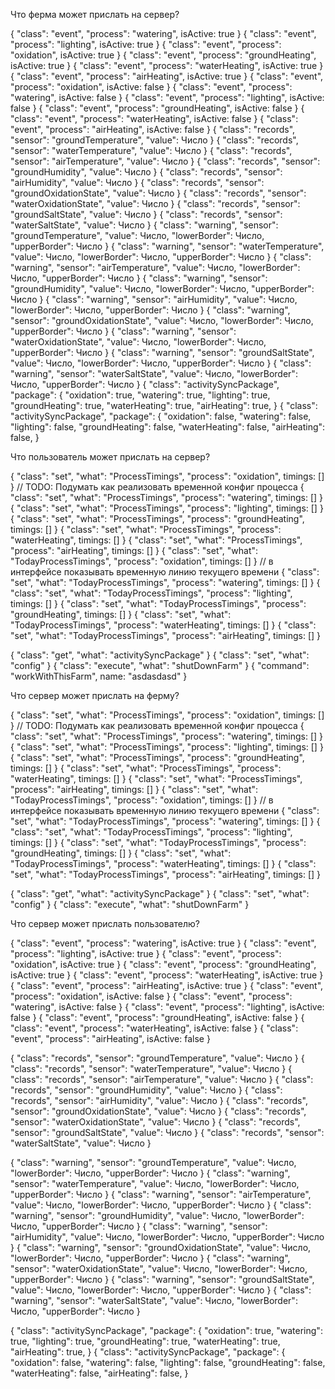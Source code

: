 Что ферма может прислать на сервер?

{ "class": "event", "process": "watering",      isActive: true  }
{ "class": "event", "process": "lighting",      isActive: true  }
{ "class": "event", "process": "oxidation",     isActive: true  }
{ "class": "event", "process": "groundHeating", isActive: true  }
{ "class": "event", "process": "waterHeating",  isActive: true  }
{ "class": "event", "process": "airHeating",    isActive: true  }
{ "class": "event", "process": "oxidation",     isActive: false }
{ "class": "event", "process": "watering",      isActive: false }
{ "class": "event", "process": "lighting",      isActive: false }
{ "class": "event", "process": "groundHeating", isActive: false }
{ "class": "event", "process": "waterHeating",  isActive: false }
{ "class": "event", "process": "airHeating",    isActive: false }
{ "class": "records", "sensor": "groundTemperature",    "value": Число }
{ "class": "records", "sensor": "waterTemperature",     "value": Число }
{ "class": "records", "sensor": "airTemperature",       "value": Число }
{ "class": "records", "sensor": "groundHumidity",       "value": Число }
{ "class": "records", "sensor": "airHumidity",          "value": Число }
{ "class": "records", "sensor": "groundOxidationState", "value": Число }
{ "class": "records", "sensor": "waterOxidationState",  "value": Число }
{ "class": "records", "sensor": "groundSaltState",      "value": Число }
{ "class": "records", "sensor": "waterSaltState",       "value": Число }
{ "class": "warning", "sensor": "groundTemperature",    "value": Число, "lowerBorder": Число, "upperBorder": Число }
{ "class": "warning", "sensor": "waterTemperature",     "value": Число, "lowerBorder": Число, "upperBorder": Число }
{ "class": "warning", "sensor": "airTemperature",       "value": Число, "lowerBorder": Число, "upperBorder": Число }
{ "class": "warning", "sensor": "groundHumidity",       "value": Число, "lowerBorder": Число, "upperBorder": Число }
{ "class": "warning", "sensor": "airHumidity",          "value": Число, "lowerBorder": Число, "upperBorder": Число }
{ "class": "warning", "sensor": "groundOxidationState", "value": Число, "lowerBorder": Число, "upperBorder": Число }
{ "class": "warning", "sensor": "waterOxidationState",  "value": Число, "lowerBorder": Число, "upperBorder": Число }
{ "class": "warning", "sensor": "groundSaltState",      "value": Число, "lowerBorder": Число, "upperBorder": Число }
{ "class": "warning", "sensor": "waterSaltState",       "value": Число, "lowerBorder": Число, "upperBorder": Число }
{ "class": "activitySyncPackage", "package": {
    "oxidation":     true,
    "watering":      true,
    "lighting":      true,
    "groundHeating": true,
    "waterHeating":  true,
    "airHeating":    true,
}
{ "class": "activitySyncPackage", "package": {
    "oxidation":     false,
    "watering":      false,
    "lighting":      false,
    "groundHeating": false,
    "waterHeating":  false,
    "airHeating":    false,
}

Что пользователь может прислать на сервер?

{ "class": "set", "what": "ProcessTimings",      "process": "oxidation",     timings: [] } // TODO: Подумать как реализовать временной конфиг процесса
{ "class": "set", "what": "ProcessTimings",      "process": "watering",      timings: [] }
{ "class": "set", "what": "ProcessTimings",      "process": "lighting",      timings: [] }
{ "class": "set", "what": "ProcessTimings",      "process": "groundHeating", timings: [] }
{ "class": "set", "what": "ProcessTimings",      "process": "waterHeating",  timings: [] }
{ "class": "set", "what": "ProcessTimings",      "process": "airHeating",    timings: [] }
{ "class": "set", "what": "TodayProcessTimings", "process": "oxidation",     timings: [] } // в интерфейсе показывать временную линию текущего времени
{ "class": "set", "what": "TodayProcessTimings", "process": "watering",      timings: [] }
{ "class": "set", "what": "TodayProcessTimings", "process": "lighting",      timings: [] }
{ "class": "set", "what": "TodayProcessTimings", "process": "groundHeating", timings: [] }
{ "class": "set", "what": "TodayProcessTimings", "process": "waterHeating",  timings: [] }
{ "class": "set", "what": "TodayProcessTimings", "process": "airHeating",    timings: [] }

{ "class": "get", "what": "activitySyncPackage"  }
{ "class": "set", "what": "config"  }
{ "class": "execute", "what": "shutDownFarm"  }
{ "command": "workWithThisFarm", name: "asdasdasd" }

Что сервер может прислать на ферму?

{ "class": "set", "what": "ProcessTimings",      "process": "oxidation",     timings: [] } // TODO: Подумать как реализовать временной конфиг процесса
{ "class": "set", "what": "ProcessTimings",      "process": "watering",      timings: [] }
{ "class": "set", "what": "ProcessTimings",      "process": "lighting",      timings: [] }
{ "class": "set", "what": "ProcessTimings",      "process": "groundHeating", timings: [] }
{ "class": "set", "what": "ProcessTimings",      "process": "waterHeating",  timings: [] }
{ "class": "set", "what": "ProcessTimings",      "process": "airHeating",    timings: [] }
{ "class": "set", "what": "TodayProcessTimings", "process": "oxidation",     timings: [] } // в интерфейсе показывать временную линию текущего времени
{ "class": "set", "what": "TodayProcessTimings", "process": "watering",      timings: [] }
{ "class": "set", "what": "TodayProcessTimings", "process": "lighting",      timings: [] }
{ "class": "set", "what": "TodayProcessTimings", "process": "groundHeating", timings: [] }
{ "class": "set", "what": "TodayProcessTimings", "process": "waterHeating",  timings: [] }
{ "class": "set", "what": "TodayProcessTimings", "process": "airHeating",    timings: [] }

{ "class": "get", "what": "activitySyncPackage"  }
{ "class": "set", "what": "config"  }
{ "class": "execute", "what": "shutDownFarm"  }


Что сервер может прислать пользователю?

{ "class": "event", "process": "watering",      isActive: true  }
{ "class": "event", "process": "lighting",      isActive: true  }
{ "class": "event", "process": "oxidation",     isActive: true  }
{ "class": "event", "process": "groundHeating", isActive: true  }
{ "class": "event", "process": "waterHeating",  isActive: true  }
{ "class": "event", "process": "airHeating",    isActive: true  }
{ "class": "event", "process": "oxidation",     isActive: false }
{ "class": "event", "process": "watering",      isActive: false }
{ "class": "event", "process": "lighting",      isActive: false }
{ "class": "event", "process": "groundHeating", isActive: false }
{ "class": "event", "process": "waterHeating",  isActive: false }
{ "class": "event", "process": "airHeating",    isActive: false }

{ "class": "records", "sensor": "groundTemperature",    "value": Число }
{ "class": "records", "sensor": "waterTemperature",     "value": Число }
{ "class": "records", "sensor": "airTemperature",       "value": Число }
{ "class": "records", "sensor": "groundHumidity",       "value": Число }
{ "class": "records", "sensor": "airHumidity",          "value": Число }
{ "class": "records", "sensor": "groundOxidationState", "value": Число }
{ "class": "records", "sensor": "waterOxidationState",  "value": Число }
{ "class": "records", "sensor": "groundSaltState",      "value": Число }
{ "class": "records", "sensor": "waterSaltState",       "value": Число }

{ "class": "warning", "sensor": "groundTemperature",    "value": Число, "lowerBorder": Число, "upperBorder": Число }
{ "class": "warning", "sensor": "waterTemperature",     "value": Число, "lowerBorder": Число, "upperBorder": Число }
{ "class": "warning", "sensor": "airTemperature",       "value": Число, "lowerBorder": Число, "upperBorder": Число }
{ "class": "warning", "sensor": "groundHumidity",       "value": Число, "lowerBorder": Число, "upperBorder": Число }
{ "class": "warning", "sensor": "airHumidity",          "value": Число, "lowerBorder": Число, "upperBorder": Число }
{ "class": "warning", "sensor": "groundOxidationState", "value": Число, "lowerBorder": Число, "upperBorder": Число }
{ "class": "warning", "sensor": "waterOxidationState",  "value": Число, "lowerBorder": Число, "upperBorder": Число }
{ "class": "warning", "sensor": "groundSaltState",      "value": Число, "lowerBorder": Число, "upperBorder": Число }
{ "class": "warning", "sensor": "waterSaltState",       "value": Число, "lowerBorder": Число, "upperBorder": Число }

{ "class": "activitySyncPackage", "package": {
    "oxidation":     true,
    "watering":      true,
    "lighting":      true,
    "groundHeating": true,
    "waterHeating":  true,
    "airHeating":    true,
}
{ "class": "activitySyncPackage", "package": {
    "oxidation":     false,
    "watering":      false,
    "lighting":      false,
    "groundHeating": false,
    "waterHeating":  false,
    "airHeating":    false,
}
